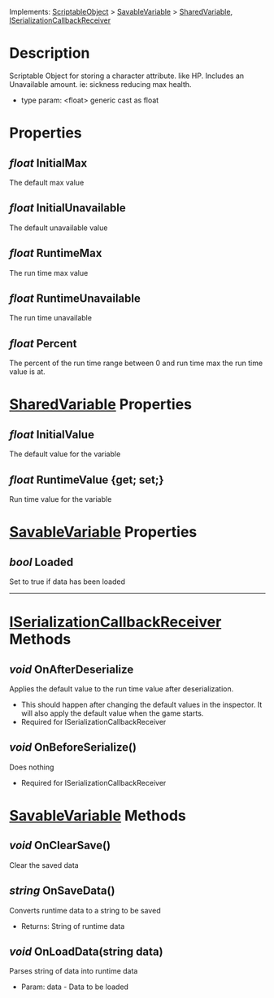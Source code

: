 Implements:  [ScriptableObject](https://docs.unity3d.com/ScriptReference/ScriptableObject.html) > [SavableVariable](SavableVariable) > [SharedVariable](SharedVariable), [ISerializationCallbackReceiver](https://docs.unity3d.com/ScriptReference/ISerializationCallbackReceiver.html)
# Description
Scriptable Object for storing a character attribute. like HP. Includes an Unavailable amount. ie: sickness reducing max health.
* type param: &lt;float&gt; generic cast as float
# Properties
## _float_ InitialMax
The default max value
## _float_ InitialUnavailable
The default unavailable value
## _float_ RuntimeMax
The run time max value
## _float_ RuntimeUnavailable
The run time unavailable
## _float_ Percent
The percent of the run time range between 0 and run time max the run time value is at.

# [SharedVariable](SharedVariable) Properties
## _float_ InitialValue
The default value for the variable
## _float_ RuntimeValue {get; set;}
Run time value for the variable
# [SavableVariable](SavableVariable) Properties
## _bool_ Loaded
Set to true if data has been loaded

***

# [ISerializationCallbackReceiver](https://docs.unity3d.com/ScriptReference/ISerializationCallbackReceiver.html) Methods
## _void_ OnAfterDeserialize
Applies the default value to the run time value after deserialization.
* This should happen after changing the default values in the inspector. It will also apply the default value when the game starts.
* Required for ISerializationCallbackReceiver
## _void_ OnBeforeSerialize()
Does nothing
* Required for ISerializationCallbackReceiver
# [SavableVariable](SavableVariable) Methods
## _void_ OnClearSave()
Clear the saved data
## _string_ OnSaveData()
Converts runtime data to a string to be saved
* Returns: String of runtime data
## _void_ OnLoadData(string data)
Parses string of data into runtime data
* Param: data - Data to be loaded 